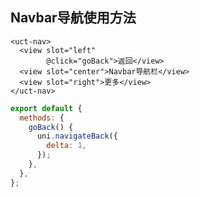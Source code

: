 <!--
 * @Author: your name
 * @Date: 2021-04-13 16:05:26
 * @LastEditTime: 2021-04-16 14:35:11
 * @LastEditors: 祸灵
 * @Description: In User Settings Edit
 * @FilePath: \UC-font\components\uct\components\uct-button\uct-button.md
-->
##  Navbar导航使用方法
``` vue
<uct-nav>
  <view slot="left"
        @click="goBack">返回</view>
  <view slot="center">Navbar导航栏</view>
  <view slot="right">更多</view>
</uct-nav>
```

```js
export default {
  methods: {
    goBack() {
      uni.navigateBack({
        delta: 1,
      });
    },
  },
};

```
